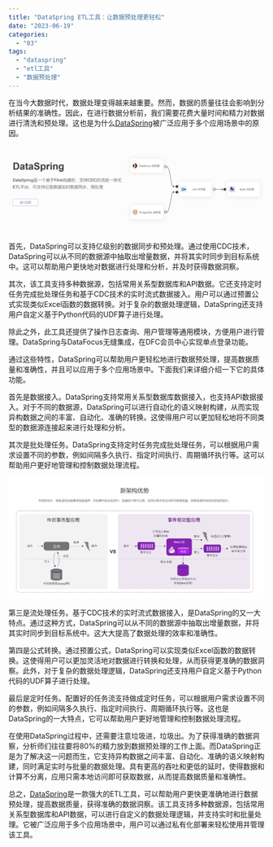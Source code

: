 ```yaml
---
title: "DataSpring ETL工具：让数据预处理更轻松"
date: "2023-06-19"
categories: 
  - "03"
tags: 
  - "dataspring"
  - "etl工具"
  - "数据预处理"
---
```


在当今大数据时代，数据处理变得越来越重要。然而，数据的质量往往会影响到分析结果的准确性。因此，在进行数据分析前，我们需要花费大量时间和精力对数据进行清洗和预处理。这也是为什么[DataSpring](https://www.datafocus.ai/platform/dataspring.html)被广泛应用于多个应用场景中的原因。

![dataspring](images/1685948911-%E5%B1%8F%E5%B9%95%E6%88%AA%E5%9B%BE-2023-06-05-104631.png)

首先，DataSpring可以支持亿级别的数据同步和预处理。通过使用CDC技术，DataSpring可以从不同的数据源中抽取出增量数据，并将其实时同步到目标系统中。这可以帮助用户更快地对数据进行处理和分析，并及时获得数据洞察。

其次，该工具支持多种数据源，包括常用关系型数据库和API数据。它还支持定时任务完成批处理任务和基于CDC技术的实时流式数据接入。用户可以通过预置公式实现类似Excel函数的数据转换。对于复杂的数据处理逻辑，DataSpring还支持用户自定义基于Python代码的UDF算子进行处理。

除此之外，此工具还提供了操作日志查询、用户管理等通用模块，方便用户进行管理。DataSpring与DataFocus无缝集成，在DFC会员中心实现单点登录功能。

通过这些特性，DataSpring可以帮助用户更轻松地进行数据预处理，提高数据质量和准确性，并且可以应用于多个应用场景中。下面我们来详细介绍一下它的具体功能。

首先是数据接入。DataSpring支持常用关系型数据库数据接入，也支持API数据接入。对于不同的数据源，DataSpring可以进行自动化的语义映射构建，从而实现异构数据之间的丰富、自动化、准确的转换。这使得用户可以更加轻松地将不同类型的数据源连接起来进行处理和分析。

其次是批处理任务。DataSpring支持定时任务完成批处理任务，可以根据用户需求设置不同的参数，例如间隔多久执行、指定时间执行、周期循环执行等。这可以帮助用户更好地管理和控制数据处理流程。

![](images/1685948922-%E5%B1%8F%E5%B9%95%E6%88%AA%E5%9B%BE-2023-06-05-104712.png)

第三是流处理任务。基于CDC技术的实时流式数据接入，是DataSpring的又一大特点。通过这种方式，DataSpring可以从不同的数据源中抽取出增量数据，并将其实时同步到目标系统中。这大大提高了数据处理的效率和准确性。

第四是公式转换。通过预置公式，DataSpring可以实现类似Excel函数的数据转换。这使得用户可以更加灵活地对数据进行转换和处理，从而获得更准确的数据洞察。此外，对于复杂的数据处理逻辑，DataSpring还支持用户自定义基于Python代码的UDF算子进行处理。

最后是定时任务。配置好的任务流支持做成定时任务，可以根据用户需求设置不同的参数，例如间隔多久执行、指定时间执行、周期循环执行等。这也是DataSpring的一大特点，它可以帮助用户更好地管理和控制数据处理流程。

在使用DataSpring过程中，还需要注意垃圾进，垃圾出。为了获得准确的数据洞察，分析师们往往要将80%的精力放到数据预处理的工作上面。而DataSpring正是为了解决这一问题而生，它支持异构数据之间丰富、自动化、准确的语义映射构建，同时满足实时与批量的数据处理。具有更高的吞吐和更低的延时，使得数据和计算不分离，应用只需本地访问即可获取数据，从而提高数据质量和准确性。

总之，[DataSpring](https://www.datafocus.ai/platform/dataspring.html)是一款强大的ETL工具，可以帮助用户更快更准确地进行数据预处理，提高数据质量，获得准确的数据洞察。该工具支持多种数据源，包括常用关系型数据库和API数据，可以进行自定义的数据处理逻辑，并支持实时和批量处理。它被广泛应用于多个应用场景中，用户可以通过私有化部署来轻松使用并管理该工具。
